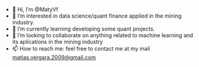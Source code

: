 - 👋 Hi, I’m @MatyVf
- 👀 I’m interested in data science/quant finance applied in the mining industry.
- 🌱 I’m currently learning developing some quant projects.
- 💞️ I’m looking to collaborate on anything related to machine learning and its aplications in the mining industry
- 📫 How to reach me: feel free to contact me at my mail matias.vergara.2009@gmail.com

<!---
MatyVf/MatyVf is a ✨ special ✨ repository because its `README.md` (this file) appears on your GitHub profile.
You can click the Preview link to take a look at your changes.
--->
